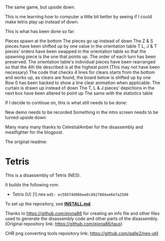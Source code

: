 The same game, but upside down.

This is me learning how to computer a little bit better by seeing if I could make tetris play up instead of down.

This is what has been done so far:

Pieces spawn at the bottom
The pieces go up instead of down
The Z & S pieces have been shifted up by one value in the orientation table
T L, J & T pieces' orders have been swapped in the orientation table so that the spawning piece is the one that points up.  The order of each turn has been preserved.
The orientation table's individual pieces have been rearranged so that the 4th tile described is at the highest point (This may not have been necessary)
The code that checks 4 lines for clears starts from the bottom and works up, as clears are found, the board below is shifted up by one
Row 0 has been hacked to show a line clear animation when applicable.
The curtain is drawn up instead of down
The T, L & J pieces' depictions in the next box have been altered to point up
The same with the statistics table

If I decide to continue on, this is what still needs to be done:

New demo needs to be recorded
Something in the intro screen needs to be turned upside down

Many many many thanks to CelestialAmber for the disassembly and meatfighter for the blogpost.

The original readme:

# Tetris

This is a disassembly of Tetris (NES).

It builds the following rom:

* Tetris (U) [!].nes `md5: ec58574d96bee8c8927884ae6e7a2508`

To set up the repository, see [**INSTALL.md**](INSTALL.md).

Thanks to <https://github.com/ejona86> for creating an info file and other files used to generate the disassembly code and other parts of the disassembly. (Original repository link:  <https://github.com/ejona86/taus>)

CHR png converting tools repository link: <https://github.com/qalle2/nes-util>
